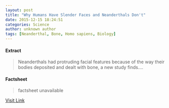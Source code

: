 ```yaml
---
layout: post
title: "Why Humans Have Slender Faces and Neanderthals Don't"
date: 2015-12-15 18:24:51
categories: Science
author: unknown author
tags: [Neanderthal, Bone, Homo sapiens, Biology]
---
```



#### Extract
>Neanderthals had protruding facial features because of the way their bodies deposited and dealt with bone, a new study finds....

#### Factsheet
>factsheet unavailable

[Visit Link](http://www.livescience.com/53102-neanderthals-protruding-jaws-bone-deposits.html)


